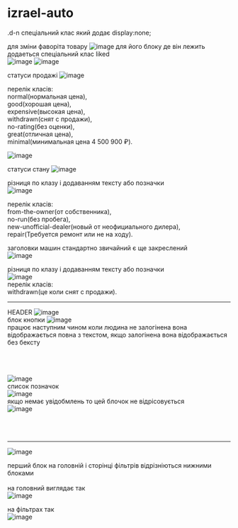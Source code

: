 # izrael-auto
.d-n спеціальний клас який додає display:none;

для зміни фаворіта товару ![image](https://user-images.githubusercontent.com/68863569/219976053-1f8ecfad-f1d2-4f1c-a4ab-cdc29b7356ca.png)
для його блоку де він лежить додаеться спеціальний клас liked <br> ![image](https://user-images.githubusercontent.com/68863569/219975324-a8a774fd-05f9-486d-95bf-1b5265926556.png)
![image](https://user-images.githubusercontent.com/68863569/219975330-3f513102-1443-4938-9997-4d9e985ea894.png)<br>



статуси продажі ![image](https://user-images.githubusercontent.com/68863569/219975387-7d24ab25-be41-46f1-a618-b0a0a55530bb.png) <br>

перелік класів:  <br> 
normal(нормальная цена), <br>
good(хорошая цена), <br>
expensive(высокая цена), <br>
withdrawn(снят с продажи), <br>
no-rating(без оценки), <br>
great(отличная цена), <br>
minimal(минимальная цена 4 500 900 ₽). <br>

![image](https://user-images.githubusercontent.com/68863569/219975511-ba0fce63-4d5f-434d-b7bb-21a90e14ecca.png) <br>

статуси стану ![image](https://user-images.githubusercontent.com/68863569/219975550-089eab2a-04ed-47e8-9e74-dc832877b37c.png) <br>

різниця по клазу і додаванням тексту або позначки  <br>
![image](https://user-images.githubusercontent.com/68863569/219975596-9662ccc6-0626-41f4-b9ec-16d394dcda37.png) <br>

перелік класів:  <br>
from-the-owner(от собственника), <br>
no-run(без пробега), <br>
new-unofficial-dealer(новый от неофициального дилера), <br>
repair(Требуется ремонт или не на ходу).


заголовки машин стандартно звичайний є ще закреслений <br>
![image](https://user-images.githubusercontent.com/68863569/219977936-8915dcf6-d560-4b1c-836e-63a51700eae6.png) <br>

різниця по клазу і додаванням тексту або позначки <br>
![image](https://user-images.githubusercontent.com/68863569/219978121-027f3e34-7d8f-48bb-9adc-f6746d1b6e3b.png)
<br>
перелік класів: <br>
withdrawn(це коли снят с продажи). <br>
________
HEADER
![image](https://user-images.githubusercontent.com/68863569/220440212-a735f2f1-b3e0-4721-8f41-f032e6e89d3f.png) <br>
блок кнопки ![image](https://user-images.githubusercontent.com/68863569/220440510-a6f610a5-733b-47ec-adbe-7e9b9a0d9e00.png) <br>
працює наступним чином коли людина не залогінена вона відображається повна з текстом, якщо залогінена вона відображається без бексту <br><br><br><br>

![image](https://user-images.githubusercontent.com/68863569/220440882-39ff0a96-fb8e-4761-8de0-738ab52b814b.png)<br>
список позначок<br> ![image](https://user-images.githubusercontent.com/68863569/220441047-531cbc17-e4fe-45e5-915d-84d910714327.png) <br>
якщо немає увідобмлень то цей блочок не відрісовується<br> ![image](https://user-images.githubusercontent.com/68863569/220441164-ff489461-242c-4639-b2c5-2bd74c8ff055.png) <br><br><br><br>

______
![image](https://user-images.githubusercontent.com/68863569/220456846-06e5bbf0-757b-4e2e-a91b-a76601a01695.png)<br>

перший блок на головній і сторінці фільтрів відрізніються нижними блоками  <br><br>
на головний виглядає так <br>
![image](https://user-images.githubusercontent.com/68863569/220457011-c8390d6d-5427-41bb-b4ac-021c6df0acee.png)<br>

на фільтрах так <br>
![image](https://user-images.githubusercontent.com/68863569/220457046-47cb58f8-983d-43d3-b3ba-3f87bd4af6ad.png)<br>







